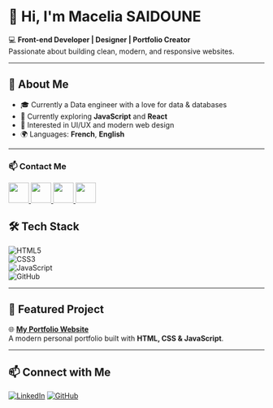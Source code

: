 # 👋 Hi, I'm Macelia SAIDOUNE  

💻 **Front-end Developer | Designer | Portfolio Creator**  
Passionate about building clean, modern, and responsive websites.  

---

## 🚀 About Me  
- 🎓 Currently a Data engineer with a love for data & databases  
- 🌱 Currently exploring **JavaScript** and  **React**  
- 🎨 Interested in UI/UX and modern web design  
- 🌍 Languages: **French**, **English**  

---
### 📫 Contact Me

<!-- Email -->
<a href="mailto:massiliasaidoune630@gmail.com">
  <img src="https://cdn-icons-png.flaticon.com/512/732/732200.png" width="40px"/>
</a>

<!-- Telegram -->
<a href="https://t.me/Maceliaa">
  <img src="https://cdn-icons-png.flaticon.com/512/2111/2111646.png" width="40px"/>
</a>

<!-- WhatsApp -->
<a href="https://wa.me/213666335263?text= you're Welcome">
  <img src="https://cdn-icons-png.flaticon.com/512/733/733585.png" width="40px"/>
</a>

<!-- Facebook -->
<a href="https://www.facebook.com/massilia.monalisa/">
  <img src="https://cdn-icons-png.flaticon.com/512/733/733547.png" width="40px"/>
</a>


## 🛠️ Tech Stack  
![HTML5](https://img.shields.io/badge/HTML5-E34F26?style=for-the-badge&logo=html5&logoColor=white)  
![CSS3](https://img.shields.io/badge/CSS3-1572B6?style=for-the-badge&logo=css3&logoColor=white)  
![JavaScript](https://img.shields.io/badge/JavaScript-F7DF1E?style=for-the-badge&logo=javascript&logoColor=black)  
![GitHub](https://img.shields.io/badge/GitHub-181717?style=for-the-badge&logo=github&logoColor=white)  

---

## 📌 Featured Project  
🌐 [**My Portfolio Website**](https://macelia.github.io)  
A modern personal portfolio built with **HTML, CSS & JavaScript**.  

---

## 📫 Connect with Me  
[![LinkedIn](https://img.shields.io/badge/LinkedIn-0077B5?style=for-the-badge&logo=linkedin&logoColor=white)](https://www.linkedin.com/in/macelia-saidoune-0245a4210)
[![GitHub](https://img.shields.io/badge/GitHub-100000?style=for-the-badge&logo=github&logoColor=white)](https://github.com/Macelia)
